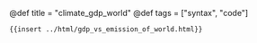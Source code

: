 
@def title = "climate_gdp_world"
@def tags = ["syntax", "code"]

~~~
{{insert ../html/gdp_vs_emission_of_world.html}}
~~~
